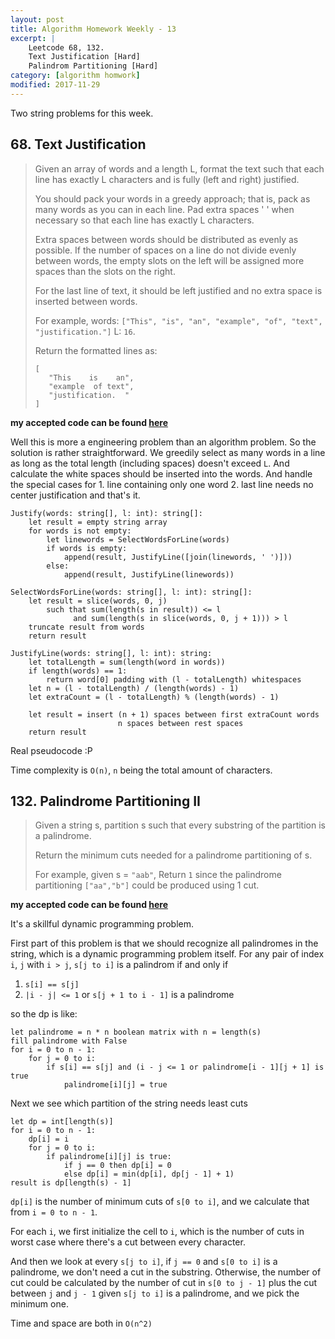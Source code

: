 ```yaml
---
layout: post
title: Algorithm Homework Weekly - 13
excerpt: |
    Leetcode 68, 132.
    Text Justification [Hard]
    Palindrom Partitioning [Hard]
category: [algorithm homwork]
modified: 2017-11-29
---
```


Two string problems for this week.

## 68. Text Justification

> Given an array of words and a length L, format the text such that each line has exactly L characters and is fully (left and right) justified.
>
> You should pack your words in a greedy approach; that is, pack as many words as you can in each line. Pad extra spaces ' ' when necessary so that each line has exactly L characters.
>
> Extra spaces between words should be distributed as evenly as possible. If the number of spaces on a line do not divide evenly between words, the empty slots on the left will be assigned more spaces than the slots on the right.
>
> For the last line of text, it should be left justified and no extra space is inserted between words.
>
> For example,
> words: `["This", "is", "an", "example", "of", "text", "justification."]`
> L: `16`.
>
> Return the formatted lines as:
> ```
> [
>    "This    is    an",
>    "example  of text",
>    "justification.  "
> ]
> ```

**my accepted code can be found [here](https://github.com/VinaLx/oj/blob/master/leetcode/68.h)**

Well this is more a engineering problem than an algorithm problem. So the solution is rather straightforward. We greedily select as many words in a line as long as the total length (including spaces) doesn't exceed `L`. And calculate the white spaces should be inserted into the words. And handle the special cases for 1. line containing only one word 2. last line needs no center justification and that's it.

```
Justify(words: string[], l: int): string[]:
    let result = empty string array
    for words is not empty:
        let linewords = SelectWordsForLine(words)
        if words is empty:
            append(result, JustifyLine([join(linewords, ' ')]))
        else:
            append(result, JustifyLine(linewords))

SelectWordsForLine(words: string[], l: int): string[]:
    let result = slice(words, 0, j)
        such that sum(length(s in result)) <= l
              and sum(length(s in slice(words, 0, j + 1))) > l
    truncate result from words
    return result

JustifyLine(words: string[], l: int): string:
    let totalLength = sum(length(word in words))
    if length(words) == 1:
        return word[0] padding with (l - totalLength) whitespaces
    let n = (l - totalLength) / (length(words) - 1)
    let extraCount = (l - totalLength) % (length(words) - 1)

    let result = insert (n + 1) spaces between first extraCount words
                        n spaces between rest spaces
    return result
```

Real pseudocode :P

Time complexity is `O(n)`, `n` being the total amount of characters.

## 132. Palindrome Partitioning II

> Given a string s, partition s such that every substring of the partition is a palindrome.
>
> Return the minimum cuts needed for a palindrome partitioning of s.
>
> For example, given s = `"aab"`,
> Return `1` since the palindrome partitioning `["aa","b"]` could be produced using 1 cut.

**my accepted code can be found [here](https://github.com/VinaLx/oj/blob/master/leetcode/132.h)**

It's a skillful dynamic programming problem.

First part of this problem is that we should recognize all palindromes in the string, which is a dynamic programming problem itself. For any pair of index `i`, `j` with `i > j`, `s[j to i]` is a palindrom if and only if

1. `s[i] == s[j]`
2. `|i - j| <= 1` or `s[j + 1 to i - 1]` is a palindrome

so the dp is like:

```
let palindrome = n * n boolean matrix with n = length(s)
fill palindrome with False
for i = 0 to n - 1:
    for j = 0 to i:
        if s[i] == s[j] and (i - j <= 1 or palindrome[i - 1][j + 1] is true
            palindrome[i][j] = true
```

Next we see which partition of the string needs least cuts

```
let dp = int[length(s)]
for i = 0 to n - 1:
    dp[i] = i
    for j = 0 to i:
        if palindrome[i][j] is true:
            if j == 0 then dp[i] = 0
            else dp[i] = min(dp[i], dp[j - 1] + 1)
result is dp[length(s) - 1]
```

`dp[i]` is the number of minimum cuts of `s[0 to i]`, and we calculate that from `i = 0 to n - 1`.

For each `i`, we first initialize the cell to `i`, which is the number of cuts in worst case where there's a cut between every character.

And then we look at every `s[j to i]`, if `j == 0` and `s[0 to i]` is a palindrome, we don't need a cut in the substring. Otherwise, the number of cut could be calculated by the number of cut in `s[0 to j - 1]` plus the cut between `j` and `j - 1` given `s[j to i]` is a palindrome, and we pick the minimum one.

Time and space are both in `O(n^2)`